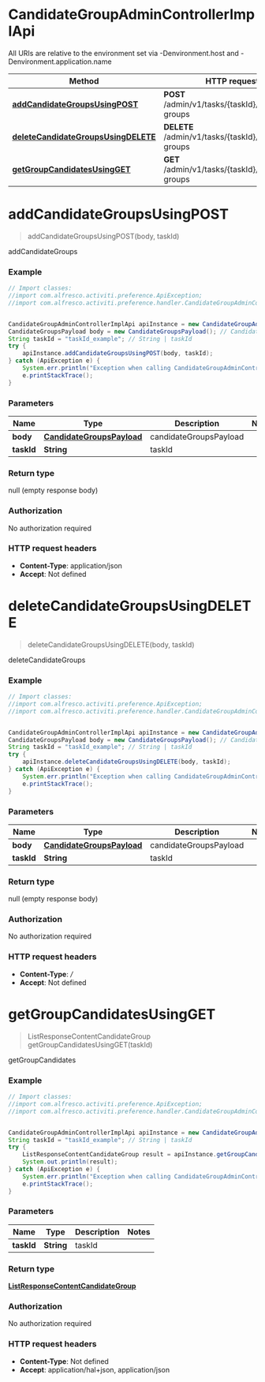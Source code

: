 # CandidateGroupAdminControllerImplApi

All URIs are relative to the environment set via -Denvironment.host and -Denvironment.application.name

Method | HTTP request | Description
------------- | ------------- | -------------
[**addCandidateGroupsUsingPOST**](CandidateGroupAdminControllerImplApi.md#addCandidateGroupsUsingPOST) | **POST** /admin/v1/tasks/{taskId}/candidate-groups | addCandidateGroups
[**deleteCandidateGroupsUsingDELETE**](CandidateGroupAdminControllerImplApi.md#deleteCandidateGroupsUsingDELETE) | **DELETE** /admin/v1/tasks/{taskId}/candidate-groups | deleteCandidateGroups
[**getGroupCandidatesUsingGET**](CandidateGroupAdminControllerImplApi.md#getGroupCandidatesUsingGET) | **GET** /admin/v1/tasks/{taskId}/candidate-groups | getGroupCandidates

<a name="addCandidateGroupsUsingPOST"></a>
# **addCandidateGroupsUsingPOST**
> addCandidateGroupsUsingPOST(body, taskId)

addCandidateGroups

### Example
```java
// Import classes:
//import com.alfresco.activiti.preference.ApiException;
//import com.alfresco.activiti.preference.handler.CandidateGroupAdminControllerImplApi;


CandidateGroupAdminControllerImplApi apiInstance = new CandidateGroupAdminControllerImplApi();
CandidateGroupsPayload body = new CandidateGroupsPayload(); // CandidateGroupsPayload | candidateGroupsPayload
String taskId = "taskId_example"; // String | taskId
try {
    apiInstance.addCandidateGroupsUsingPOST(body, taskId);
} catch (ApiException e) {
    System.err.println("Exception when calling CandidateGroupAdminControllerImplApi#addCandidateGroupsUsingPOST");
    e.printStackTrace();
}
```

### Parameters

Name | Type | Description  | Notes
------------- | ------------- | ------------- | -------------
 **body** | [**CandidateGroupsPayload**](CandidateGroupsPayload.md)| candidateGroupsPayload |
 **taskId** | **String**| taskId |

### Return type

null (empty response body)

### Authorization

No authorization required

### HTTP request headers

 - **Content-Type**: application/json
 - **Accept**: Not defined

<a name="deleteCandidateGroupsUsingDELETE"></a>
# **deleteCandidateGroupsUsingDELETE**
> deleteCandidateGroupsUsingDELETE(body, taskId)

deleteCandidateGroups

### Example
```java
// Import classes:
//import com.alfresco.activiti.preference.ApiException;
//import com.alfresco.activiti.preference.handler.CandidateGroupAdminControllerImplApi;


CandidateGroupAdminControllerImplApi apiInstance = new CandidateGroupAdminControllerImplApi();
CandidateGroupsPayload body = new CandidateGroupsPayload(); // CandidateGroupsPayload | candidateGroupsPayload
String taskId = "taskId_example"; // String | taskId
try {
    apiInstance.deleteCandidateGroupsUsingDELETE(body, taskId);
} catch (ApiException e) {
    System.err.println("Exception when calling CandidateGroupAdminControllerImplApi#deleteCandidateGroupsUsingDELETE");
    e.printStackTrace();
}
```

### Parameters

Name | Type | Description  | Notes
------------- | ------------- | ------------- | -------------
 **body** | [**CandidateGroupsPayload**](CandidateGroupsPayload.md)| candidateGroupsPayload |
 **taskId** | **String**| taskId |

### Return type

null (empty response body)

### Authorization

No authorization required

### HTTP request headers

 - **Content-Type**: */*
 - **Accept**: Not defined

<a name="getGroupCandidatesUsingGET"></a>
# **getGroupCandidatesUsingGET**
> ListResponseContentCandidateGroup getGroupCandidatesUsingGET(taskId)

getGroupCandidates

### Example
```java
// Import classes:
//import com.alfresco.activiti.preference.ApiException;
//import com.alfresco.activiti.preference.handler.CandidateGroupAdminControllerImplApi;


CandidateGroupAdminControllerImplApi apiInstance = new CandidateGroupAdminControllerImplApi();
String taskId = "taskId_example"; // String | taskId
try {
    ListResponseContentCandidateGroup result = apiInstance.getGroupCandidatesUsingGET(taskId);
    System.out.println(result);
} catch (ApiException e) {
    System.err.println("Exception when calling CandidateGroupAdminControllerImplApi#getGroupCandidatesUsingGET");
    e.printStackTrace();
}
```

### Parameters

Name | Type | Description  | Notes
------------- | ------------- | ------------- | -------------
 **taskId** | **String**| taskId |

### Return type

[**ListResponseContentCandidateGroup**](ListResponseContentCandidateGroup.md)

### Authorization

No authorization required

### HTTP request headers

 - **Content-Type**: Not defined
 - **Accept**: application/hal+json, application/json

